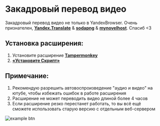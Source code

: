 # Закадровый перевод видео

Закадровый перевод видео не только в YandexBrowser.
Очень признателен, **[Yandex.Translate](https://translate.yandex.ru/)** & **[sodapng](https://github.com/sodapng)** & **[mynovelhost](https://github.com/mynovelhost)**. Спасиб <3

## Установка расширения:
1. Установите расширение **[Tampermonkey](https://www.tampermonkey.net/)**
2. **[«Установите Скрипт»](https://raw.githubusercontent.com/ilyhalight/voice-over-translation/master/vot.user.js)**

## Примечание:
1. Рекомендую разрешить автовоспроизведение "аудио и видео" на ютубе, чтобы избежать ошибок в работе расширения
2. Расширение не может переводить видео длиной более 4 часов
3. Если расширение резко перестанет работать, то вы всё ещё сможете использовать старую версию с отдельным веб-сервером

![example btn](https://github.com/ilyhalight/voice-over-translation/blob/master/img/example.jpg "btn")
